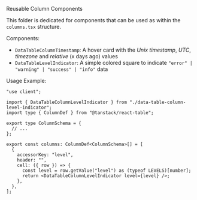 Reusable Column Components

This folder is dedicated for components that can be used as within the `columns.tsx` structure.

Components:

- `DataTableColumnTimestamp`: A hover card with the _Unix timestamp_, _UTC_, _timezone_ and _relative_ (x days ago) values
- `DataTableLevelIndicator`: A simple colored square to indicate `"error" | "warning" | "success" | "info"` data

Usage Example:

```tsx
"use client";

import { DataTableColumnLevelIndicator } from "./data-table-column-level-indicator";
import type { ColumnDef } from "@tanstack/react-table";

export type ColumnSchema = {
  // ...
};

export const columns: ColumnDef<ColumnSchema>[] = [
  {
    accessorKey: "level",
    header: "",
    cell: ({ row }) => {
      const level = row.getValue("level") as (typeof LEVELS)[number];
      return <DataTableColumnLevelIndicator level={level} />;
    },
  },
];
```
